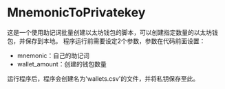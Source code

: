 # MnemonicToPrivatekey

这是一个使用助记词批量创建以太坊钱包的脚本，可以创建指定数量的以太坊钱包，并保存到本地。
程序运行前需要设定2个参数，参数在代码前面设置：
- mnemonic：自己的助记词
- wallet_amount：创建的钱包数量

运行程序后，程序会创建名为'wallets.csv'的文件，并将私钥保存至此。
